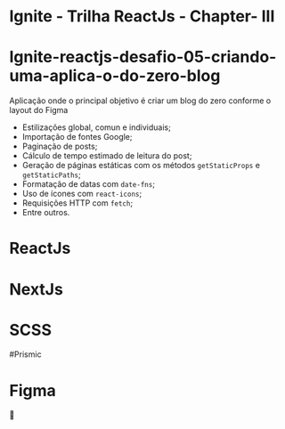 # Ignite - Trilha ReactJs - Chapter- III
# Ignite-reactjs-desafio-05-criando-uma-aplica-o-do-zero-blog
Aplicação onde o principal objetivo é criar um blog do zero conforme o layout do Figma

- Estilizações global, comun e individuais;
- Importação de fontes Google;
- Paginação de posts;
- Cálculo de tempo estimado de leitura do post;
- Geração de páginas estáticas com os métodos `getStaticProps` e `getStaticPaths`;
- Formatação de datas com `date-fns`;
- Uso de ícones com `react-icons`;
- Requisições HTTP com `fetch`;
- Entre outros.

# ReactJs
# NextJs
# SCSS
#Prismic
# Figma

 🚀
